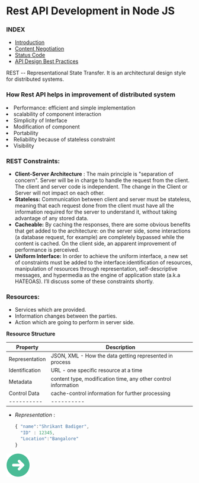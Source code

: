 # Rest API Development in Node JS
### INDEX ###
* [Introduction](https://github.com/shribadiger/RESTFull-API-NodeJS/blob/master/README.md)
* [Content Negotiation](https://github.com/shribadiger/RESTFull-API-NodeJS/blob/master/Page2.md)
* [Status Code](https://github.com/shribadiger/RESTFull-API-NodeJS/blob/master/Page3.md)
* [API Design Best Practices](https://github.com/shribadiger/RESTFull-API-NodeJS/blob/master/Page4.md)

REST -- Representational State Transfer. 
It is an architectural design style for distributed systems.

### How Rest API helps in improvement of distributed system
<li> Performance: efficient and simple implementation</li>
<li> scalability of component interaction</li>
<li> Simplicity of Interface</li>
<li> Modification of component</li>
<li> Portability</li>
<li> Reliability because of stateless constraint</li>
<li> Visibility</li>

### REST Constraints:
- **Client-Server Architecture** : The main principle is "separation of concern". Server will be in
                                charge to handle the request from the client. The client and server code
                                is independent. The change in the Client or Server will not impact on each other.
- **Stateless:** Communication between client and server must be stateless, meaning that each request done from the client must have all the information required for the server to understand it, without taking advantage of any stored data.
- **Cacheable:** By caching the responses, there are some obvious benefits that get added to the architecture: on the server side, some interactions (a database request, for example) are completely bypassed while the content is cached. On the client side, an apparent improvement of performance is perceived.
- **Uniform Interface:** In order to achieve the uniform interface, a new set of constraints must be added to the interface:identification of resources, manipulation of resources through representation, self-descriptive messages, and hypermedia as the engine of application state (a.k.a HATEOAS). I’ll discuss some of these constraints shortly.

### Resources:
- Services which are provided.
- Information changes between the parties.
- Action which are going to perform in server side.

**Resource Structure**

Property | Description
---------|------------
Representation | JSON, XML - How the data getting represented in process
Identification | URL - one specific resource at a time
Metadata | content type, modification time, any other control information
Control Data | cache-control information for further processing
----------|----------

- *Representation* :
    ``` js
    { "name":"Shrikant Badiger",
      "ID" : 12345,
      "Location":"Bangalore" 
    }
    ```
[![](https://github.com/shribadiger/RESTFull-API-NodeJS/blob/master/img/button.png)](https://github.com/shribadiger/RESTFull-API-NodeJS/blob/master/Page2.md)
